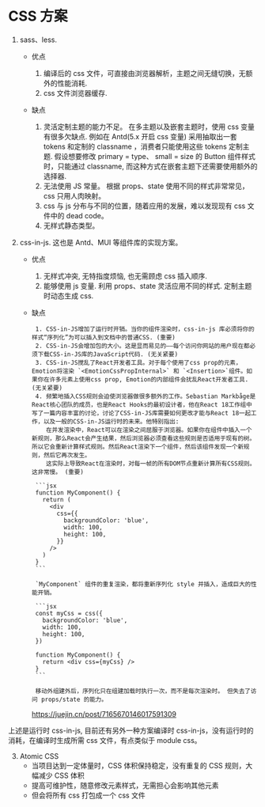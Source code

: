 # CSS 方案

1.  sass、less.

    - 优点

      1. 编译后的 css 文件，可直接由浏览器解析，主题之间无缝切换，无额外的性能消耗.
      2. css 文件浏览器缓存.

    - 缺点
      1. 灵活定制主题的能力不足。
         在多主题以及嵌套主题时，使用 css 变量有很多欠缺点. 例如在 Antd(5.x 开启 css 变量) 采用抽取出一套 tokens 和定制的 classname ，消费者只能使用这些 tokens 定制主题. 假设想要修改 primary = type、 small = size 的 Button 组件样式时，只能通过 classname, 而这种方式在嵌套主题下还需要使用额外的选择器.
      2. 无法使用 JS 常量。
         根据 props、state 使用不同的样式非常常见，css 只用人肉映射。
      3. css 与 js 分布与不同的位置，随着应用的发展，难以发现现有 css 文件中的 dead code。
      4. 无样式静态类型。

2.  css-in-js. 这也是 Antd、MUI 等组件库的实现方案。

    - 优点

      1. 无样式冲突, 无特指度烦恼, 也无需顾虑 css 插入顺序.
      2. 能够使用 js 变量. 利用 props、state 灵活应用不同的样式. 定制主题时动态生成 css.

    - 缺点

           1. CSS-in-JS增加了运行时开销。当你的组件渲染时，css-in-js 库必须将你的样式“序列化”为可以插入到文档中的普通CSS. (重要)
           2. CSS-in-JS会增加包的大小。这是显而易见的——每个访问你网站的用户现在都必须下载CSS-in-JS库的JavaScript代码. (无关紧要)
           3. CSS-in-JS搅乱了React开发者工具。对于每个使用了css prop的元素，Emotion将渲染 `<EmotionCssPropInternal>` 和 `<Insertion>`组件。如果你在许多元素上使用css prop, Emotion的内部组件会扰乱React开发者工具. (无关紧要)
           4. 频繁地插入CSS规则会迫使浏览器做很多额外的工作。Sebastian Markbåge是React核心团队的成员，也是React Hooks的最初设计者，他在React 18工作组中写了一篇内容丰富的讨论，讨论了CSS-in-JS库需要如何更改才能与React 18一起工作，以及一般的CSS-in-JS运行时的未来。他特别指出:
              在并发渲染中，React可以在渲染之间屈服于浏览器。如果你在组件中插入一个新规则，那么React会产生结果，然后浏览器必须查看这些规则是否适用于现有的树。所以它会重新计算样式规则。然后React渲染下一个组件，然后该组件发现一个新规则，然后它再次发生。
              这实际上导致React在渲染时，对每一帧的所有DOM节点重新计算所有CSS规则。这非常慢。 (重要)

           ```jsx
           function MyComponent() {
             return (
               <div
                 css={{
                   backgroundColor: 'blue',
                   width: 100,
                   height: 100,
                 }}
               />
             )
           }
           ```

           `MyComponent` 组件的重复渲染，都将重新序列化 style 并插入，造成巨大的性能开销。

           ```jsx
           const myCss = css({
             backgroundColor: 'blue',
             width: 100,
             height: 100,
           })

           function MyComponent() {
             return <div css={myCss} />
           }
           ```

           移动外组建外后，序列化只在组建加载时执行一次，而不是每次渲染时。 但失去了访问 props/state 的能力。

      https://juejin.cn/post/7165670146017591309

上述是运行时 css-in-js, 目前还有另外一种方案编译时 css-in-js，没有运行时的消耗，在编译时生成所需 css 文件，有点类似于 module css。

3. Atomic CSS
   - 当项目达到一定体量时，CSS 体积保持稳定，没有重复的 CSS 规则，大幅减少 CSS 体积
   - 提高可维护性，随意修改元素样式，无需担心会影响其他元素
   - 但会将所有 css 打包成一个 css 文件
